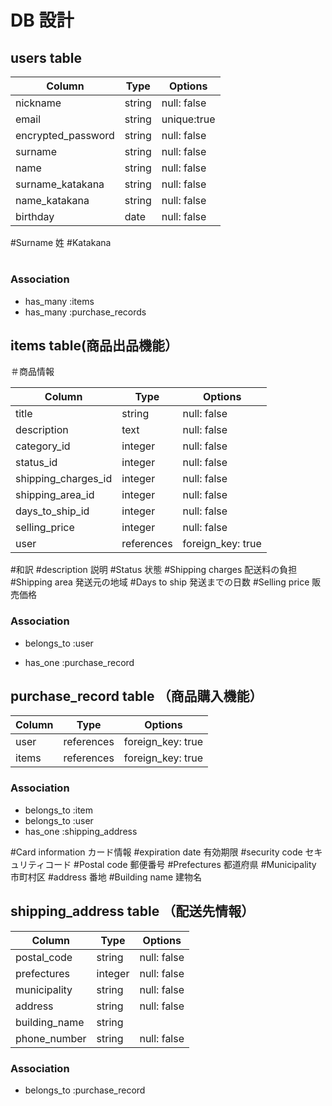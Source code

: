 # DB 設計

## users table

| Column             | Type                | Options                 |
|--------------------|---------------------|-------------------------|
| nickname           | string              | null: false             |
| email              | string              | unique:true             |
| encrypted_password | string              | null: false             |            |
| surname            | string              | null: false             |
| name               | string              | null: false             |
| surname_katakana   | string              | null: false             |
| name_katakana      | string              | null: false             |
| birthday           | date                | null: false             |


#Surname 姓
#Katakana
#
#



### Association

* has_many :items
* has_many :purchase_records




##  items table(商品出品機能）

＃商品情報

| Column                              | Type       | Options           |
|-------------------------------------|------------|-------------------|
| title                               | string     | null: false       |
| description                         | text       | null: false       |
| category_id                         | integer    | null: false       |
| status_id                           | integer    | null: false       |
| shipping_charges_id                 | integer    | null: false       |
| shipping_area_id                    | integer    | null: false       |
| days_to_ship_id                     | integer    | null: false       |
| selling_price                       | integer    | null: false       |
| user                                | references | foreign_key: true |


#和訳
#description 説明
#Status 状態
#Shipping charges 配送料の負担
#Shipping area 発送元の地域
#Days to ship 発送までの日数
#Selling price 販売価格


### Association

- belongs_to :user
* has_one    :purchase_record




## purchase_record table （商品購入機能）

| Column            | Type       | Options           |
|-------------------|------------|-------------------|
| user              | references | foreign_key: true |
| items             | references | foreign_key: true |


### Association

- belongs_to :item
- belongs_to :user
- has_one    :shipping_address


#Card information カード情報
#expiration date 有効期限
#security code セキュリティコード
#Postal code 郵便番号
#Prefectures 都道府県
#Municipality 市町村区
#address 番地
#Building name 建物名


## shipping_address table （配送先情報）

| Column            | Type       | Options           |
|-------------------|------------|-------------------|
| postal_code       | string     | null: false       |
| prefectures       | integer    | null: false       |
| municipality      | string     | null: false       |
| address           | string     | null: false       |
| building_name     | string     |                   |
| phone_number      | string     | null: false       |


### Association

- belongs_to :purchase_record


